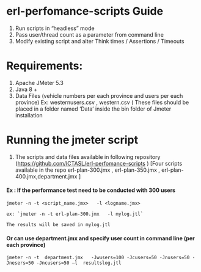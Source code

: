 # erl-perfomance-scripts Guide

1.	Run scripts in “headless” mode
2.	Pass user/thread count as a parameter from command line
3.	Modify existing script and alter Think times / Assertions / Timeouts 

# Requirements:
1. Apache JMeter 5.3
2. Java 8 +
3. Data Files (vehicle numbers per each province and users per each province)
Ex: westernusers.csv , western.csv ( These files should be placed in a folder named ‘Data’ inside the bin folder of Jmeter installation


# Running the jmeter script 

1. The scripts and data files available in following repository 
   (https://github.com/ICTASL/erl-perfomance-scripts )
   [Four scripts available in the repo erl-plan-300.jmx , erl-plan-350.jmx , erl-plan-400.jmx,department.jmx ]

  #### Ex : If the performance test need to be conducted with 300 users  

   `jmeter -n -t <script_name.jmx>   -l <logname.jmx>`
  
    ex: `jmeter -n -t erl-plan-300.jmx   -l mylog.jtl`
   
    The results will be saved in mylog.jtl

  #### Or can use department.jmx and specify user count in command line (per each province)
 
`jmeter -n -t  department.jmx   -Jwusers=100 -Jcusers=50 -Jnusers=50 -Jnesers=50 -Jncusers=50 –l  resultslog.jtl`



